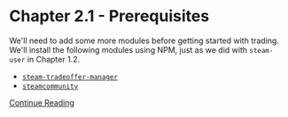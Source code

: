 # Chapter 2.1 - Prerequisites

We'll need to add some more modules before getting started with trading. We'll
install the following modules using NPM, just as we did with `steam-user` in
Chapter 1.2.

- [`steam-tradeoffer-manager`](https://www.npmjs.com/package/steam-tradeoffer-manager)
- [`steamcommunity`](https://www.npmjs.com/package/steamcommunity)

[Continue Reading](../Chapter%202.2%20-%20Handling%20Trade%20Offers)
